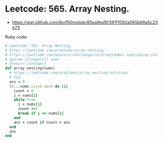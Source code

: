 # Leetcode: 565. Array Nesting.

- https://gist.github.com/lbvf50mobile/85ea9ed5f39111092a065b69a5c23e73

 
Ruby code:
```Ruby
# Leetcode: 565. Array Nesting.
# https://leetcode.com/problems/array-nesting/
# https://leetcode.com/explore/challenge/card/september-leetcoding-challenge-2021/636/week-1-september-1st-september-7th/3960/
# @param {Integer[]} nums
# @return {Integer}
def array_nesting(nums)
  # https://leetcode.com/problems/array-nesting/solution/
  # TLE.
  ans = 0
  (0...nums.size).each do |i|
    count = 0
    j = nums[i]
    while true
      j = nums[j]
      count +=1
      break if j == nums[i]
    end
    ans = count if count > ans
  end
  ans
end
```
